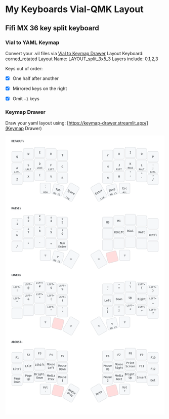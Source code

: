 # My Keyboards Vial-QMK Layout

## Fifi MX 36 key split keyboard


### Vial to YAML Keymap

Convert your .vil files via [Vial to Keymap Drawer](https://yal-tools.github.io/vial-to-keymap-drawer)
Layout Keyboard: corned_rotated
Layout Name: LAYOUT_split_3x5_3
Layers include: 0,1,2,3

Keys out of order:
- [x] One half after another
- [x] Mirrored keys on the right
- [x] Omit `-1` keys


### Keymap Drawer
Draw your yaml layout using: [https://keymap-drawer.streamlit.app/](Keymap Drawer)

![Fifi MX](./fifi-mx-layout.png)

